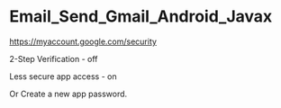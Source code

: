 # Email_Send_Gmail_Android_Javax

https://myaccount.google.com/security

2-Step Verification - off

Less secure app access - on

Or Create a new app password.

